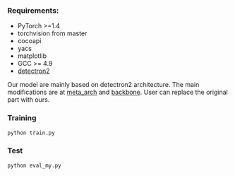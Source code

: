 ### Requirements:

- PyTorch >=1.4
- torchvision from master
- cocoapi
- yacs
- matplotlib
- GCC >= 4.9
- [detectron2](https://github.com/facebookresearch/detectron2)

Our model are mainly based on detectron2 architecture. The main modifications are at [meta_arch](https://github.com/ispc-lab/KAM-Net/tree/master/detectron2/modeling/meta_arch) and [backbone](https://github.com/ispc-lab/KAM-Net/tree/master/detectron2/modeling/backbone). User can replace the original part with ours.

### Training
```bash
python train.py
```

### Test
```bash
python eval_my.py
```
